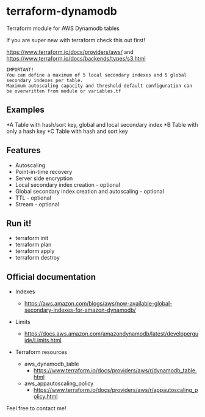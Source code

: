 # terraform-dynamodb
Terraform module for AWS Dynamodb tables

If you are super new with terraform check this out first! 

https://www.terraform.io/docs/providers/aws/ and https://www.terraform.io/docs/backends/types/s3.html

```
IMPORTANT! 
You can define a maximum of 5 local secondary indexes and 5 global secondary indexes per table.
Maximum autoscaling capacity and threshold default configuration can be overwritten from module or variables.tf
```

## Examples

*A Table with hash/sort key, global and local secondary index
*B Table with only a hash key
*C Table with hash and sort key

## Features
* Autoscaling
* Point-in-time recovery
* Server side encryption
* Local secondary index creation - optional
* Global secondary index creation and autoscaling - optional
* TTL - optional
* Stream - optional

## Run it!

* terraform init
* terraform plan
* terraform apply
* terraform destroy

## Official documentation

* Indexes
    * https://aws.amazon.com/blogs/aws/now-available-global-secondary-indexes-for-amazon-dynamodb/

* Limits 
    * https://docs.aws.amazon.com/amazondynamodb/latest/developerguide/Limits.html

* Terraform resources
    * aws_dynamodb_table
        * https://www.terraform.io/docs/providers/aws/r/dynamodb_table.html
    * aws_appautoscaling_policy  
        * https://www.terraform.io/docs/providers/aws/r/appautoscaling_policy.html


Feel free to contact me!


